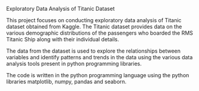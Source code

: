Exploratory Data Analysis of Titanic Dataset

This project focuses on conducting exploratory data analysis of Titanic dataset obtained from Kaggle. The Titanic dataset provides data on the various demographic distributions of the 
passengers who boarded the RMS Titanic Ship along with their individual details.

The data from the dataset is used to explore the relationships between variables and identify patterns and trends in the data using the various data analysis tools present in python 
programming libraries.

The code is written in the python programming language using the python libraries matplotlib, numpy, pandas and seaborn.
